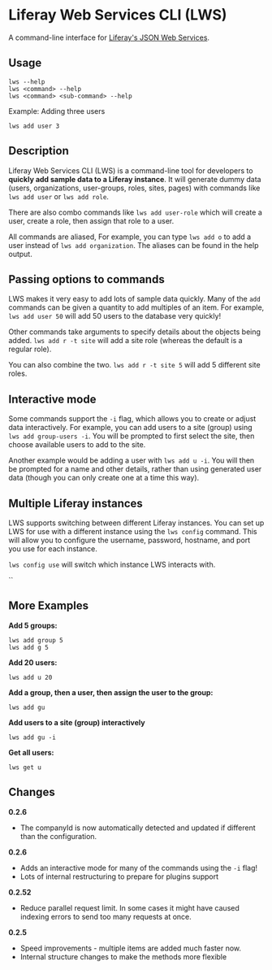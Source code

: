 # Liferay Web Services CLI (LWS)
A command-line interface for [Liferay's JSON Web Services](https://www.liferay.com/api/jsonws).

## Usage
```
lws --help
lws <command> --help
lws <command> <sub-command> --help
```

Example: Adding three users
```
lws add user 3
```

## Description
Liferay Web Services CLI (LWS) is a command-line tool for developers to **quickly add sample data to a Liferay instance**. It will generate dummy data (users, organizations, user-groups, roles, sites, pages) with commands like `lws add user` or `lws add role`.

There are also combo commands like `lws add user-role` which will create a user, create a role, then assign that role to a user.

All commands are aliased, For example, you can type `lws add o` to add a user instead of `lws add organization`. The aliases can be found in the help output.


## Passing options to commands

LWS makes it very easy to add lots of sample data quickly.  Many of the `add` commands can be given a quantity to add multiples of an item.  For example, `lws add user 50` will add 50 users to the database very quickly!

Other commands take arguments to specify details about the objects being added.  `lws add r -t site` will add a site role (whereas the default is a regular role).

You can also combine the two.  `lws add r -t site 5` will add 5 different site roles.

## Interactive mode
Some commands support the `-i` flag, which allows you to create or adjust data interactively. For example, you can add users to a site (group) using `lws add group-users -i`.  You will be prompted to first select the site, then choose available users to add to the site.

Another example would be adding a user with `lws add u -i`.  You will then be prompted for a name and other details, rather than using generated user data (though you can only create one at a time this way).


## Multiple Liferay instances
LWS supports switching between different Liferay instances.  You can set up LWS for use with a different instance using the `lws config` command.  This will allow you to configure the username, password, hostname, and port you use for each instance.

`lws config use` will switch which instance LWS interacts with.

``
## More Examples
**Add 5 groups:**
```
lws add group 5
lws add g 5
```

**Add 20 users:**
```
lws add u 20
```

**Add a group, then a user, then assign the user to the group:**
```
lws add gu
```

**Add users to a site (group) interactively**
```
lws add gu -i
```

**Get all users:**
```
lws get u
```


## Changes

**0.2.6**
- The companyId is now automatically detected and updated if different than the configuration.

**0.2.6**
- Adds an interactive mode for many of the commands using the `-i` flag!
- Lots of internal restructuring to prepare for plugins support

**0.2.52**
- Reduce parallel request limit.  In some cases it might have caused indexing errors to send too many requests at once.

**0.2.5**
- Speed improvements - multiple items are added much faster now.
- Internal structure changes to make the methods more flexible

